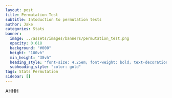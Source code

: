 ```yaml
---
layout: post
title: Permutation Test
subtitle: Intoduction to permutation tests
author: Jake
categories: Stats
banner:
  image: ../assets/images/banners/permutation_test.png
  opacity: 0.618
  background: "#000"
  height: "100vh"
  min_height: "38vh"
  heading_style: "font-size: 4.25em; font-weight: bold; text-decoration: underline"
  subheading_style: "color: gold"
tags: Stats Permutation
sidebar: []
---
```


AHHH
